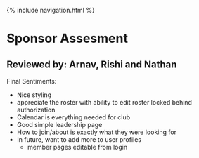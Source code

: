 {% include navigation.html %}

# Sponsor Assesment #

## Reviewed by: Arnav, Rishi and Nathan

Final Sentiments: 
- Nice styling
- appreciate the roster with ability to edit roster locked behind authorization
- Calendar is everything needed for club
- Good simple leadership page
- How to join/about is exactly what they were looking for
- In future, want to add more to user profiles
  - member pages editable from login
